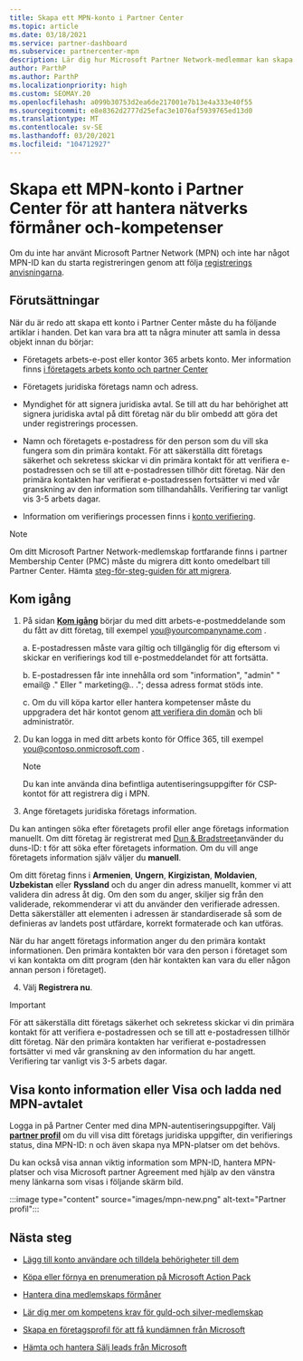 ```yaml
---
title: Skapa ett MPN-konto i Partner Center
ms.topic: article
ms.date: 03/18/2021
ms.service: partner-dashboard
ms.subservice: partnercenter-mpn
description: Lär dig hur Microsoft Partner Network-medlemmar kan skapa ett partner Center-konto för att hantera sina nätverks förmåner och-kompetenser.
author: ParthP
ms.author: ParthP
ms.localizationpriority: high
ms.custom: SEOMAY.20
ms.openlocfilehash: a099b30753d2ea6de217001e7b13e4a333e40f55
ms.sourcegitcommit: e8e8362d2777d25efac3e1076af5939765ed13d0
ms.translationtype: MT
ms.contentlocale: sv-SE
ms.lasthandoff: 03/20/2021
ms.locfileid: "104712927"
---
```

# <a name="create-an-mpn-account-in-partner-center-to-manage-network-benefits-and-competencies"></a>Skapa ett MPN-konto i Partner Center för att hantera nätverks förmåner och-kompetenser


Om du inte har använt Microsoft Partner Network (MPN) och inte har något MPN-ID kan du starta registreringen genom att följa [registrerings anvisningarna](https://partner.microsoft.com/dashboard/account/v3/enrollment/introduction/partnership).

## <a name="prerequisites"></a>Förutsättningar 

När du är redo att skapa ett konto i Partner Center måste du ha följande artiklar i handen.  Det kan vara bra att ta några minuter att samla in dessa objekt innan du börjar:

- Företagets arbets-e-post eller kontor 365 arbets konto. Mer information finns [i företagets arbets konto och partner Center](azure-active-directory-tenants-and-partner-center.md) 
 
- Företagets juridiska företags namn och adress.

- Myndighet för att signera juridiska avtal. Se till att du har behörighet att signera juridiska avtal på ditt företag när du blir ombedd att göra det under registrerings processen.

- Namn och företagets e-postadress för den person som du vill ska fungera som din primära kontakt. För att säkerställa ditt företags säkerhet och sekretess skickar vi din primära kontakt för att verifiera e-postadressen och se till att e-postadressen tillhör ditt företag. När den primära kontakten har verifierat e-postadressen fortsätter vi med vår granskning av den information som tillhandahålls. Verifiering tar vanligt vis 3-5 arbets dagar. 

- Information om verifierings processen finns i [konto verifiering](verification-responses.md).

>[!NOTE]
>Om ditt Microsoft Partner Network-medlemskap fortfarande finns i partner Membership Center (PMC) måste du migrera ditt konto omedelbart till Partner Center. Hämta [steg-för-steg-guiden för att migrera](https://assetsprod.microsoft.com/mpn/migrate-pmc-pc-mpa-guide.pptx).

## <a name="get-started"></a>Kom igång

1. På sidan [**Kom igång**](https://partner.microsoft.com/dashboard/account/v3/enrollment/introduction/partnership) börjar du med ditt arbets-e-postmeddelande som du fått av ditt företag, till exempel you@yourcompanyname.com .

 
    a.  E-postadressen måste vara giltig och tillgänglig för dig eftersom vi skickar en verifierings kod till e-postmeddelandet för att fortsätta.

    b.  E-postadressen får inte innehålla ord som "information", "admin" " email@ ." Eller " marketing@.. ."; dessa adress format stöds inte.

    c.  Om du vill köpa kartor eller hantera kompetenser måste du uppgradera det här kontot genom [att verifiera din domän](become-global-admin.md) och bli administratör. 

2. Du kan logga in med ditt arbets konto för Office 365, till exempel you@contoso.onmicrosoft.com .

   >[!NOTE]
   > Du kan inte använda dina befintliga autentiseringsuppgifter för CSP-kontot för att registrera dig i MPN.

3. Ange företagets juridiska företags information.

Du kan antingen söka efter företagets profil eller ange företags information manuellt. Om ditt företag är registrerat med [Dun & Bradstreet](https://partner.microsoft.com/marketing/usisvshowcase/dunandbrad)använder du duns-ID: t för att söka efter företagets information. Om du vill ange företagets information själv väljer du **manuell**.

Om ditt företag finns i **Armenien**, **Ungern**, **Kirgizistan**, **Moldavien**, **Uzbekistan** eller **Ryssland** och du anger din adress manuellt, kommer vi att validera din adress åt dig. Om den som du anger, skiljer sig från den validerade, rekommenderar vi att du använder den verifierade adressen. Detta säkerställer att elementen i adressen är standardiserade så som de definieras av landets post utfärdare, korrekt formaterade och kan utföras.  

När du har angett företags information anger du den primära kontakt informationen. Den primära kontakten bör vara den person i företaget som vi kan kontakta om ditt program (den här kontakten kan vara du eller någon annan person i företaget).

4. Välj **Registrera nu**.

>[!IMPORTANT]
>För att säkerställa ditt företags säkerhet och sekretess skickar vi din primära kontakt för att verifiera e-postadressen och se till att e-postadressen tillhör ditt företag. När den primära kontakten har verifierat e-postadressen fortsätter vi med vår granskning av den information du har angett. Verifiering tar vanligt vis 3-5 arbets dagar. 

## <a name="how-to-view-account-details-or-view-and-download-the-mpn-agreement"></a>Visa konto information eller Visa och ladda ned MPN-avtalet

Logga in på Partner Center med dina MPN-autentiseringsuppgifter. Välj [**partner profil**](https://partner.microsoft.com/pcv/accountsettings/connectedpartnerprofile) om du vill visa ditt företags juridiska uppgifter, din verifierings status, dina MPN-ID: n och även skapa nya MPN-platser om det behövs. 

Du kan också visa annan viktig information som MPN-ID, hantera MPN-platser och visa Microsoft partner Agreement med hjälp av den vänstra meny länkarna som visas i följande skärm bild.

:::image type="content" source="images/mpn-new.png" alt-text="Partner profil":::


## <a name="next-steps"></a>Nästa steg

-  [Lägg till konto användare och tilldela behörigheter till dem](create-user-accounts-and-set-permissions.md)

-  [Köpa eller förnya en prenumeration på Microsoft Action Pack](mpn-get-action-pack.md)

-  [Hantera dina medlemskaps förmåner](manage-your-partner-network-benefits.md)

-  [Lär dig mer om kompetens krav för guld-och silver-medlemskap](https://partner.microsoft.com/membership/competencies)

-  [Skapa en företagsprofil för att få kundämnen från Microsoft](create-a-marketing-profile.md)

-  [Hämta och hantera Sälj leads från Microsoft](manage-leads.md)
